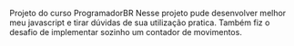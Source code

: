 Projeto do curso ProgramadorBR
Nesse projeto pude desenvolver melhor meu javascript e tirar dúvidas de sua utilização pratica. Também fiz o desafio de implementar sozinho um contador de movimentos.
